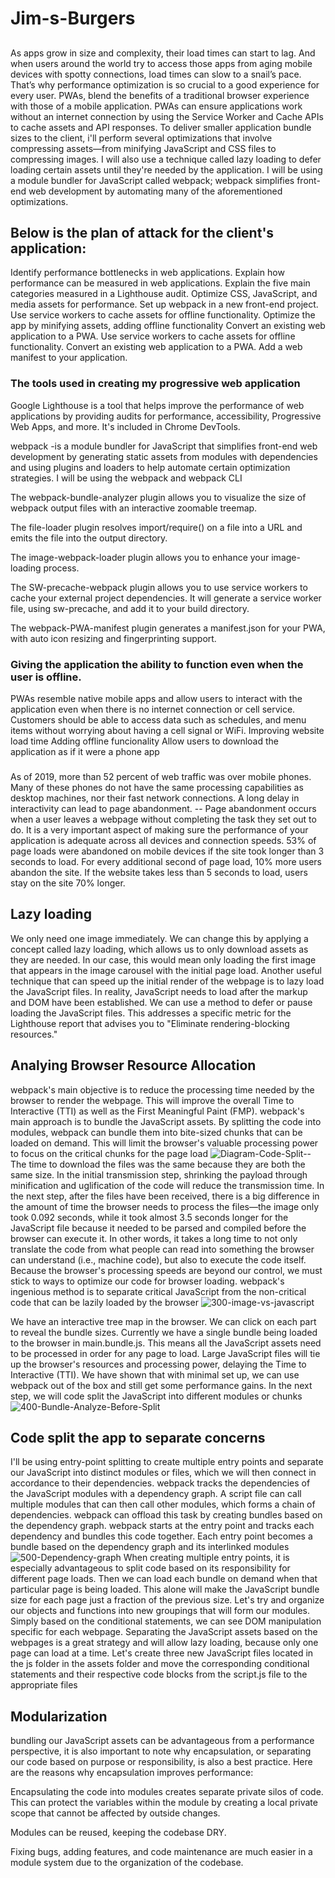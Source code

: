 # Jim-s-Burgers
##
As apps grow in size and complexity, their load times can start to lag. And when users around the world try to access those apps from aging mobile devices with spotty connections, load times can slow to a snail’s pace. That’s why performance optimization is so crucial to a good experience for every user.
PWAs, blend the benefits of a traditional browser experience with those of a mobile application. PWAs can ensure applications work without an internet connection by using the Service Worker and Cache APIs to cache assets and API responses.
To deliver smaller application bundle sizes to the client, i'll perform several optimizations that involve compressing assets—from minifying JavaScript and CSS files to compressing images. I will also use a technique called lazy loading to defer loading certain assets until they're needed by the application.
I will be using a module bundler for JavaScript called webpack; webpack simplifies front-end web development by automating many of the aforementioned optimizations.
## Below is the plan of attack for the client's application:
Identify performance bottlenecks in web applications.
 Explain how performance can be measured in web applications.
  Explain the five main categories measured in a Lighthouse audit.
   Optimize CSS, JavaScript, and media assets for performance.
    Set up webpack in a new front-end project.
     Use service workers to cache assets for offline functionality.
      Optimize the app by minifying assets, adding offline functionality
       Convert an existing web application to a PWA.
        Use service workers to cache assets for offline functionality.
         Convert an existing web application to a PWA.
          Add a web manifest to your application.
### The tools used in creating my progressive web application 
Google Lighthouse is a tool that helps improve the performance of web applications by providing audits for performance, accessibility, Progressive Web Apps, and more. It's included in Chrome DevTools.

webpack -is a module bundler for JavaScript that simplifies front-end web development by generating static assets from modules with dependencies and using plugins and loaders to help automate certain optimization strategies. I will be using the webpack and webpack CLI

The webpack-bundle-analyzer plugin allows you to visualize the size of webpack output files with an interactive zoomable treemap.

The file-loader plugin resolves import/require() on a file into a URL and emits the file into the output directory.

The image-webpack-loader plugin allows you to enhance your image-loading process.

The SW-precache-webpack plugin allows you to use service workers to cache your external project dependencies. It will generate a service worker file, using sw-precache, and add it to your build directory.

The webpack-PWA-manifest plugin generates a manifest.json for your PWA, with auto icon resizing and fingerprinting support.
### Giving the application the ability to function even when the user is offline.
PWAs resemble native mobile apps and allow users to interact with the application even when there is no internet connection or cell service. Customers should be able to access data such as schedules, and menu items without worrying about having a cell signal or WiFi.
 Improving website load time
  Adding offline funcionality
   Allow users to download the application as if it were a phone app
###
As of 2019, more than 52 percent of web traffic was over mobile phones. Many of these phones do not have the same processing capabilities as desktop machines, nor their fast network connections.
A long delay in interactivity can lead to page abandonment. -- Page abandonment occurs when a user leaves a webpage without completing the task they set out to do. It is a very important aspect of making sure the performance of your application is adequate across all devices and connection speeds.
 53% of page loads were abandoned on mobile devices if the site took longer than 3 seconds to load.
  For every additional second of page load, 10% more users abandon the site.
   If the website takes less than 5 seconds to load, users stay on the site 70% longer.
## Lazy loading
We only need one image immediately. We can change this by applying a concept called lazy loading, which allows us to only download assets as they are needed. In our case, this would mean only loading the first image that appears in the image carousel with the initial page load.
Another useful technique that can speed up the initial render of the webpage is to lazy load the JavaScript files. In reality, JavaScript needs to load after the markup and DOM have been established. We can use a method to defer or pause loading the JavaScript files. This addresses a specific metric for the Lighthouse report that advises you to "Eliminate rendering-blocking resources."
## Analying Browser Resource Allocation
webpack's main objective is to reduce the processing time needed by the browser to render the webpage. This will improve the overall Time to Interactive (TTI) as well as the First Meaningful Paint (FMP). webpack's main approach is to bundle the JavaScript assets. By splitting the code into modules, webpack can bundle them into bite-sized chunks that can be loaded on demand. This will limit the browser's valuable processing power to focus on the critical chunks for the page load
![Diagram-Code-Split--](https://user-images.githubusercontent.com/131811220/235532460-1b37d991-85f3-4cd3-a32d-3022d5f18b15.jpg)
The time to download the files was the same because they are both the same size. In the initial transmission step, shrinking the payload through minification and uglification of the code will reduce the transmission time.
In the next step, after the files have been received, there is a big difference in the amount of time the browser needs to process the files—the image only took 0.092 seconds, while it took almost 3.5 seconds longer for the JavaScript file because it needed to be parsed and compiled before the browser can execute it. In other words, it takes a long time to not only translate the code from what people can read into something the browser can understand (i.e., machine code), but also to execute the code itself.
Because the browser's processing speeds are beyond our control, we must stick to ways to optimize our code for browser loading. webpack's ingenious method is to separate critical JavaScript from the non-critical code that can be lazily loaded by the browser
![300-image-vs-javascript](https://user-images.githubusercontent.com/131811220/235532867-4b6aa2d7-b13f-4aba-b9e9-ea9447f185fa.jpg)

We have an interactive tree map in the browser. We can click on each part to reveal the bundle sizes. Currently we have a single bundle being loaded to the browser in main.bundle.js. This means all the JavaScript assets need to be processed in order for any page to load. Large JavaScript files will tie up the browser's resources and processing power, delaying the Time to Interactive (TTI). We have shown that with minimal set up, we can use webpack out of the box and still get some performance gains. In the next step, we will code split the JavaScript into different modules or chunks
![400-Bundle-Analyze-Before-Split](https://user-images.githubusercontent.com/131811220/235533628-79593b0f-27cf-4c89-b01f-b3193563b752.jpg)
## Code split the app to separate concerns
I'll be using entry-point splitting to create multiple entry points and separate our JavaScript into distinct modules or files, which we will then connect in accordance to their dependencies. webpack tracks the dependencies of the JavaScript modules with a dependency graph. A script file can call multiple modules that can then call other modules, which forms a chain of dependencies. webpack can offload this task by creating bundles based on the dependency graph. webpack starts at the entry point and tracks each dependency and bundles this code together. Each entry point becomes a bundle based on the dependency graph and its interlinked modules
![500-Dependency-graph](https://user-images.githubusercontent.com/131811220/235534187-883f3d9e-4f9f-49c3-859f-fb12c5777459.png)
When creating multiple entry points, it is especially advantageous to split code based on its responsibility for different page loads. Then we can load each bundle on demand when that particular page is being loaded. This alone will make the JavaScript bundle size for each page just a fraction of the previous size. Let's try and organize our objects and functions into new groupings that will form our modules.
Simply based on the conditional statements, we can see DOM manipulation specific for each webpage. Separating the JavaScript assets based on the webpages is a great strategy and will allow lazy loading, because only one page can load at a time. Let's create three new JavaScript files located in the js folder in the assets folder and move the corresponding conditional statements and their respective code blocks from the script.js file to the appropriate files
## Modularization
bundling our JavaScript assets can be advantageous from a performance perspective, it is also important to note why encapsulation, or separating our code based on purpose or responsibility, is also a best practice. Here are the reasons why encapsulation improves performance:

Encapsulating the code into modules creates separate private silos of code. This can protect the variables within the module by creating a local private scope that cannot be affected by outside changes.

Modules can be reused, keeping the codebase DRY.

Fixing bugs, adding features, and code maintenance are much easier in a module system due to the organization of the codebase.

